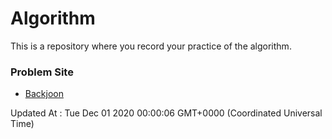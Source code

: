 # Algorithm

This is a repository where you record your practice of the algorithm.

### Problem Site

- [Backjoon](https://www.acmicpc.net/)

Updated At : Tue Dec 01 2020 00:00:06 GMT+0000 (Coordinated Universal Time)
